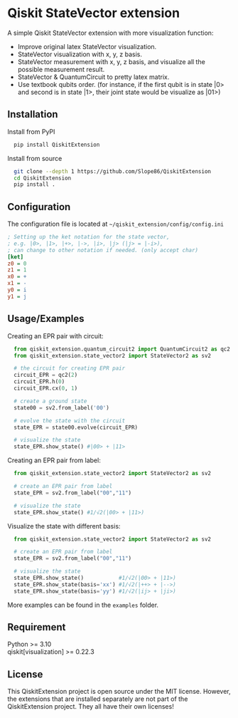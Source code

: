 
# Qiskit StateVector extension

A simple Qiskit StateVector extension with more visualization function:

* Improve original latex StateVector visualization.
* StateVector visualization with x, y, z basis.
* StateVector measurement with x, y, z basis, and visualize all the possible measurement result.
* StateVector & QuantumCircuit to pretty latex matrix.
* Use textbook qubits order. (for instance, if the first qubit is in state |0> and second is in state |1>, their joint state would be visualize as |01>)

## Installation

Install from PyPI

```bash
  pip install QiskitExtension
```

Install from source

```bash
  git clone --depth 1 https://github.com/Slope86/QiskitExtension
  cd QiskitExtension
  pip install .
```

## Configuration

The configuration file is located at `~/qiskit_extension/config/config.ini`

```ini
; Setting up the ket notation for the state vector,
; e.g. |0>, |1>, |+>, |->, |i>, |j> (|j> = |-i>),
; can change to other notation if needed. (only accept char)
[ket]
z0 = 0
z1 = 1
x0 = +
x1 = -
y0 = i
y1 = j
```

## Usage/Examples

Creating an EPR pair with circuit:

```python
  from qiskit_extension.quantum_circuit2 import QuantumCircuit2 as qc2
  from qiskit_extension.state_vector2 import StateVector2 as sv2

  # the circuit for creating EPR pair
  circuit_EPR = qc2(2)
  circuit_EPR.h(0)
  circuit_EPR.cx(0, 1)

  # create a ground state
  state00 = sv2.from_label('00')

  # evolve the state with the circuit
  state_EPR = state00.evolve(circuit_EPR)

  # visualize the state
  state_EPR.show_state() #|00> + |11>
```

Creating an EPR pair from label:
  
```python
  from qiskit_extension.state_vector2 import StateVector2 as sv2

  # create an EPR pair from label
  state_EPR = sv2.from_label("00","11")

  # visualize the state
  state_EPR.show_state() #1/√2(|00> + |11>)
```

Visualize the state with different basis:

```python
  from qiskit_extension.state_vector2 import StateVector2 as sv2

  # create an EPR pair from label
  state_EPR = sv2.from_label("00","11")

  # visualize the state
  state_EPR.show_state()           #1/√2(|00> + |11>)
  state_EPR.show_state(basis='xx') #1/√2(|++> + |-->)
  state_EPR.show_state(basis='yy') #1/√2(|ij> + |ji>)
```

More examples can be found in the `examples` folder.

## Requirement

Python >= 3.10\
qiskit[visualization] >= 0.22.3

## License

This QiskitExtension project is open source under the MIT license.
However, the extensions that are installed separately are not part of the QiskitExtension project.
They all have their own licenses!
